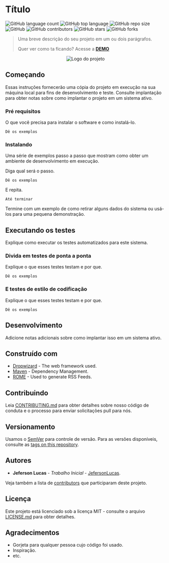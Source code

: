 # Título

![GitHub language count](https://img.shields.io/github/languages/count/yourprofile/name-project)
![GitHub top language](https://img.shields.io/github/languages/top/yourprofile/name-project)
![GitHub repo size](https://img.shields.io/github/repo-size/yourprofile/name-project)
![GitHub](https://img.shields.io/github/license/yourprofile/name-project)
![GitHub contributors](https://img.shields.io/github/contributors/yourprofile/name-project)
![GitHub stars](https://img.shields.io/github/stars/yourprofile/name-project?style=social)
![GitHub forks](https://img.shields.io/github/forks/yourprofile/name-project?style=social)


> Uma breve descrição do seu projeto em um ou dois parágrafos.
> 
> Quer ver como ta ficando? Acesse a [**DEMO**](https://github.com/yourprofile/name-project)

<p align="center">
  <img alt="Logo do projeto" src="./docs/logo.png" />
</p>

## Começando

Essas instruções fornecerão uma cópia do projeto em execução na sua máquina local para fins de desenvolvimento e teste. Consulte implantação para obter notas sobre como implantar o projeto em um sistema ativo.

### Pré requisitos

O que você precisa para instalar o software e como instalá-lo.

```
Dê os exemplos
```

### Instalando

Uma série de exemplos passo a passo que mostram como obter um ambiente de desenvolvimento em execução.

Diga qual será o passo.

```
Dê os exemplos
```

E repita.

```
Até terminar
```

Termine com um exemplo de como retirar alguns dados do sistema ou usá-los para uma pequena demonstração.

## Executando os testes

Explique como executar os testes automatizados para este sistema.

### Divida em testes de ponta a ponta

Explique o que esses testes testam e por que.

```
Dê os exemplos
```

### E testes de estilo de codificação

Explique o que esses testes testam e por que.

```
Dê os exemplos
```

## Desenvolvimento

Adicione notas adicionais sobre como implantar isso em um sistema ativo.

## Construído com

* [Dropwizard](http://www.dropwizard.io/1.0.2/docs/) - The web framework used.
* [Maven](https://maven.apache.org/) - Dependency Management.
* [ROME](https://rometools.github.io/rome/) - Used to generate RSS Feeds.

## Contribuindo

Leia [CONTRIBUTING.md](https://github.com/JefersonLucas/new-project-template/blob/master/CONTRIBUTING.md) para obter detalhes sobre nosso código de conduta e o processo para enviar solicitações pull para nós.

## Versionamento

Usamos o [SemVer](https://semver.org/lang/pt-BR/) para controle de versão. Para as versões disponíveis, consulte as [tags on this repository](https://github.com/your/project/tags). 

## Autores

* **Jeferson Lucas** - *Trabalho Inicial* - [JefersonLucas](https://github.com/JefersonLucas).

Veja também a lista de [contributors](https://github.com/your/project/contributors) que participaram deste projeto.

## Licença

Este projeto está licenciado sob a licença MIT - consulte o arquivo [LICENSE.md](LICENSE.md) para obter detalhes.

## Agradecimentos

* Gorjeta para qualquer pessoa cujo código foi usado.
* Inspiração.
* etc.